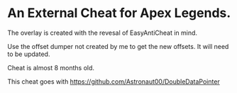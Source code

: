# An External Cheat for Apex Legends.

The overlay is created with the revesal of EasyAntiCheat in mind.

Use the offset dumper not created by me to get the new offsets. It will need to be updated.

Cheat is almost 8 months old.

This cheat goes with https://github.com/Astronaut00/DoubleDataPointer
